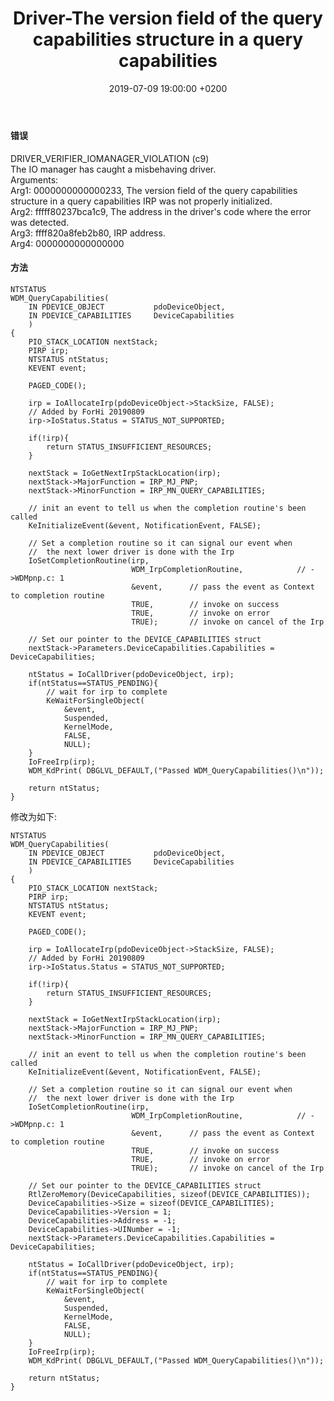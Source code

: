 ﻿---
layout: post
title:  "Driver-The version field of the query capabilities structure in a query capabilities"
date:   2019-07-09 19:00:00 +0200
categories: Driver
---
#### 错误

DRIVER_VERIFIER_IOMANAGER_VIOLATION (c9)      
The IO manager has caught a misbehaving driver.      
Arguments:   
Arg1: 0000000000000233, The version field of the query capabilities structure in a query capabilities IRP was not properly initialized.   
Arg2: fffff80237bca1c9, The address in the driver's code where the error was detected.   
Arg3: ffff820a8feb2b80, IRP address.   
Arg4: 0000000000000000    

#### 方法
```
NTSTATUS
WDM_QueryCapabilities(
	IN PDEVICE_OBJECT			pdoDeviceObject,
	IN PDEVICE_CAPABILITIES		DeviceCapabilities
	)
{
	PIO_STACK_LOCATION nextStack;
	PIRP irp;
	NTSTATUS ntStatus;
	KEVENT event;

	PAGED_CODE();

	irp = IoAllocateIrp(pdoDeviceObject->StackSize, FALSE);
	// Added by ForHi 20190809
	irp->IoStatus.Status = STATUS_NOT_SUPPORTED;

	if(!irp){
		return STATUS_INSUFFICIENT_RESOURCES;
	}

	nextStack = IoGetNextIrpStackLocation(irp);
	nextStack->MajorFunction = IRP_MJ_PNP;
	nextStack->MinorFunction = IRP_MN_QUERY_CAPABILITIES;

	// init an event to tell us when the completion routine's been called
	KeInitializeEvent(&event, NotificationEvent, FALSE);

	// Set a completion routine so it can signal our event when
	//  the next lower driver is done with the Irp
	IoSetCompletionRoutine(irp,
	                       WDM_IrpCompletionRoutine,			// ->WDMpnp.c: 1
						   &event,		// pass the event as Context to completion routine
						   TRUE,		// invoke on success
						   TRUE,		// invoke on error
						   TRUE);		// invoke on cancel of the Irp

	// Set our pointer to the DEVICE_CAPABILITIES struct
	nextStack->Parameters.DeviceCapabilities.Capabilities = DeviceCapabilities;

	ntStatus = IoCallDriver(pdoDeviceObject, irp);
	if(ntStatus==STATUS_PENDING){
		// wait for irp to complete
		KeWaitForSingleObject(
			&event,
			Suspended,
			KernelMode,
			FALSE,
			NULL);
	}
	IoFreeIrp(irp);
	WDM_KdPrint( DBGLVL_DEFAULT,("Passed WDM_QueryCapabilities()\n"));

	return ntStatus;
}
```
修改为如下:     
```
NTSTATUS
WDM_QueryCapabilities(
	IN PDEVICE_OBJECT			pdoDeviceObject,
	IN PDEVICE_CAPABILITIES		DeviceCapabilities
	)
{
	PIO_STACK_LOCATION nextStack;
	PIRP irp;
	NTSTATUS ntStatus;
	KEVENT event;

	PAGED_CODE();

	irp = IoAllocateIrp(pdoDeviceObject->StackSize, FALSE);
	// Added by ForHi 20190809
	irp->IoStatus.Status = STATUS_NOT_SUPPORTED;

	if(!irp){
		return STATUS_INSUFFICIENT_RESOURCES;
	}

	nextStack = IoGetNextIrpStackLocation(irp);
	nextStack->MajorFunction = IRP_MJ_PNP;
	nextStack->MinorFunction = IRP_MN_QUERY_CAPABILITIES;

	// init an event to tell us when the completion routine's been called
	KeInitializeEvent(&event, NotificationEvent, FALSE);

	// Set a completion routine so it can signal our event when
	//  the next lower driver is done with the Irp
	IoSetCompletionRoutine(irp,
	                       WDM_IrpCompletionRoutine,			// ->WDMpnp.c: 1
						   &event,		// pass the event as Context to completion routine
						   TRUE,		// invoke on success
						   TRUE,		// invoke on error
						   TRUE);		// invoke on cancel of the Irp

	// Set our pointer to the DEVICE_CAPABILITIES struct
	RtlZeroMemory(DeviceCapabilities, sizeof(DEVICE_CAPABILITIES));
	DeviceCapabilities->Size = sizeof(DEVICE_CAPABILITIES);
	DeviceCapabilities->Version = 1;
	DeviceCapabilities->Address = -1;
	DeviceCapabilities->UINumber = -1;
	nextStack->Parameters.DeviceCapabilities.Capabilities = DeviceCapabilities;

	ntStatus = IoCallDriver(pdoDeviceObject, irp);
	if(ntStatus==STATUS_PENDING){
		// wait for irp to complete
		KeWaitForSingleObject(
			&event,
			Suspended,
			KernelMode,
			FALSE,
			NULL);
	}
	IoFreeIrp(irp);
	WDM_KdPrint( DBGLVL_DEFAULT,("Passed WDM_QueryCapabilities()\n"));

	return ntStatus;
}
```
